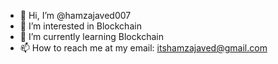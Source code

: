 - 👋 Hi, I’m @hamzajaved007
- 👀 I’m interested in Blockchain
- 🌱 I’m currently learning Blockchain
- 📫 How to reach me at my email: itshamzajaved@gmail.com
